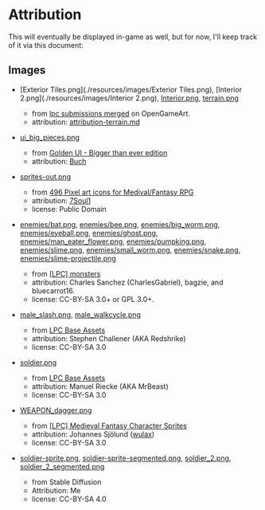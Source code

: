 # Attribution

This will eventually be displayed in-game as well, but for now, I'll keep track of it via this document:

## Images

- [Exterior Tiles.png](./resources/images/Exterior Tiles.png), [Interior 2.png](./resources/images/Interior 2.png), [Interior.png](./resources/images/Interior.png), [terrain.png](./resources/images/terrain.png) 
  - from [lpc submissions merged](https://opengameart.org/content/lpc-submissions-merged) on OpenGameArt.
  - attribution: [attribution-terrain.md](./attribution/terrain-attribution.md2)

- [ui_big_pieces.png](./resources/images/ui_big_pieces.png) 
   - from [Golden UI - Bigger than ever edition](https://opengameart.org/content/golden-ui-bigger-than-ever-edition)
   - attribution: [Buch](https://opengameart.org/users/buch)

- [sprites-out.png](./resources/images/sprites-out.png)
   - from [496 Pixel art icons for Medival/Fantasy RPG](https://opengameart.org/content/496-pixel-art-icons-for-medievalfantasy-rpg)
   - attribution: [7Soul1](https://www.deviantart.com/7soul1)
   - license: Public Domain

- [enemies/bat.png](./resources/enemies/bat.png), [enemies/bee.png](./resources/enemies/bee.png), [enemies/big_worm.png](./resources/enemies/big_worm.png), [enemies/eyeball.png](./resources/enemies/eyeball.png), [enemies/ghost.png](./resources/enemies/ghost.png), [enemies/man_eater_flower.png](./resources/enemies/man_eater_flower.png), [enemies/pumpking.png](./resources/enemies/pumpking.png), [enemies/slime.png](./resources/enemies/slime.png), [enemies/small_worm.png](./resources/enemies/small_worm.png), [enemies/snake.png](./resources/enemies/snake.png), [enemies/slime-projectile.png](./resources/enemies/slime-projectile.png)
   - from [[LPC] monsters](https://opengameart.org/content/lpc-monsters)
   - attribution: Charles Sanchez (CharlesGabriel), bagzie, and bluecarrot16.
   - license: CC-BY-SA 3.0+ or GPL 3.0+.

- [male_slash.png](./resources/images/male_slash.png), [male_walkcycle.png](./resources/images/male_walkcycle.png)
   - from [LPC Base Assets](https://opengameart.org/content/liberated-pixel-cup-lpc-base-assets-sprites-map-tiles)
   - attribution: Stephen Challener (AKA Redshrike)
   - license: CC-BY-SA 3.0

- [soldier.png](./resources/images/soldier.png)
   - from [LPC Base Assets](https://opengameart.org/content/liberated-pixel-cup-lpc-base-assets-sprites-map-tiles)
   - attribution: Manuel Riecke (AKA MrBeast)
   - license: CC-BY-SA 3.0
   

- [WEAPON_dagger.png](./resources/images/WEAPON_dagger.png)
   - from [[LPC] Medieval Fantasy Character Sprites](https://opengameart.org/content/lpc-medieval-fantasy-character-sprites)
   - attribution: Johannes Sjölund ([wulax](https://opengameart.org/users/wulax))
   - license: CC-BY-SA 3.0

- [soldier-sprite.png](./resources/images/soldier-sprite.png), [soldier-sprite-segmented.png](./resources/images/soldier-sprite-segmented.png), [soldier_2.png](./resources/images/soldier_2.png), [soldier_2_segmented.png](./resources/images/soldier_2_segmented.png)
   - from Stable Diffusion
   - Attribution: Me
   - license: CC-BY-SA 4.0
